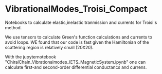 # VibrationalModes_Troisi_Compact

Notebooks to calculate elastic,inelastic tranmission and currents for Troisi's method.

We use tensors to calculate Green's function calculations and currents to avoid loops. WE found that our code is fast given the Hamiltonian of the scattering region is relatively small (20X20).

With the jupyternotebook "ChiralChain_Vibrationalmodes_IETS_MagneticSystem.ipynb" one can calculate first-and second-order differential conductancs and currens.
